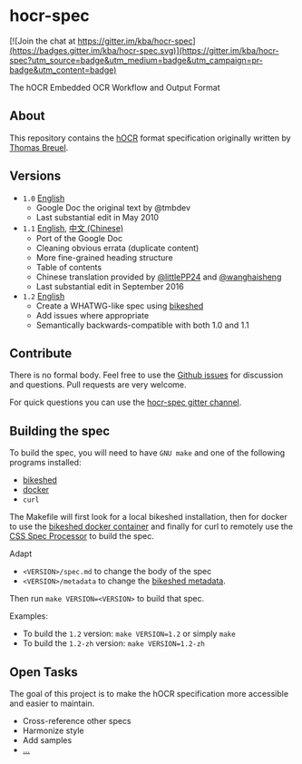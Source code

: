 hocr-spec
=========

[![Join the chat at https://gitter.im/kba/hocr-spec](https://badges.gitter.im/kba/hocr-spec.svg)](https://gitter.im/kba/hocr-spec?utm_source=badge&utm_medium=badge&utm_campaign=pr-badge&utm_content=badge)

The hOCR Embedded OCR Workflow and Output Format

## About

This repository contains the [hOCR](https://en.wikipedia.org/wiki/HOCR) format
specification originally written by [Thomas Breuel](https://github.com/tmbdev).

## Versions

* `1.0` [English](https://docs.google.com/document/d/1QQnIQtvdAC_8n92-LhwPcjtAUFwBlzE8EWnKAxlgVf0/preview)
  * Google Doc the original text by @tmbdev
  * Last substantial edit in May 2010
* `1.1` [English](./1.1/spec.md), [中文 (Chinese)](./1.1/spec_zh_CN.md)
  * Port of the Google Doc
  * Cleaning obvious errata (duplicate content)
  * More fine-grained heading structure
  * Table of contents
  * Chinese translation provided by [@littlePP24](https://github.com/littlePP24) and [@wanghaisheng](https://github.com/wanghaisheng)
  * Last substantial edit in September 2016
* `1.2` [English](https://kba.github.io/hocr-spec/1.2/)
  * Create a WHATWG-like spec using [bikeshed](https://github.com/tabatkins/bikeshed)
  * Add issues where appropriate
  * Semantically backwards-compatible with both 1.0 and 1.1

## Contribute

There is no formal body. Feel free to use the [Github
issues](https://github.com/kba/hocr-spec/issues) for discussion and questions.
Pull requests are very welcome.

For quick questions you can use the [hocr-spec gitter
channel](https://gitter.im/kba/hocr-spec).

## Building the spec

To build the spec, you will need to have `GNU make` and one of the following
programs installed:
  * [bikeshed](https://github.com/tabatkins/bikeshed)
  * [docker](https://docker.com)
  * `curl`

The Makefile will first look for a local bikeshed installation, then for docker
to use the [bikeshed docker container](https://hub.docker.com/kbai/bikeshed)
and finally for curl to remotely use the [CSS Spec
Processor](https://api.csswg.org/bikeshed/) to build the spec.

Adapt
  * `<VERSION>/spec.md` to change the body of the spec
  * `<VERSION>/metadata` to change the [bikeshed metadata](https://github.com/tabatkins/bikeshed/blob/master/docs/metadata.md).

Then run `make VERSION=<VERSION>` to build that spec.

Examples:
  * To build the `1.2` version: `make VERSION=1.2` or simply `make`
  * To build the `1.2-zh` version: `make VERSION=1.2-zh`

## Open Tasks

The goal of this project is to make the hOCR specification more accessible and
easier to maintain.

* Cross-reference other specs
* Harmonize style
* Add samples
* [...](https://github.com/kba/hocr-spec/issues)
